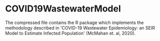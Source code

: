# COVID19WastewaterModel
The compressed file contains the R package which implements the methodology described in 'COVID-19 Wastewater Epidemiology: an SEIR Model to Estimate Infected Population' (McMahan et. al, 2020).

